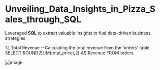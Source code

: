# Unveiling_Data_Insights_in_Pizza_Sales_through_SQL

Leveraged **SQL** to extract valuable insights to fuel data-driven business strategies.

1.)	Total Revenue 
--Calculating the total revenue from the 'orders' table.
SELECT ROUND(SUM(total_price),2) AS Revenue
FROM orders

![image](https://github.com/AbhishekTheAnalyst/Unveiling_Data_Insights_in_Pizza_Sales_through_SQL/assets/109465334/34083fc9-e5eb-4bce-bc0e-b8ca1c49e278)

